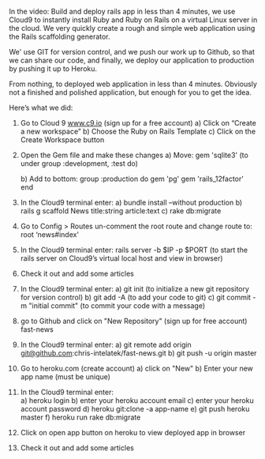 In the video: Build and deploy rails app in less than 4 minutes, we use Cloud9 to instantly install Ruby and Ruby on Rails on a virtual Linux server in the cloud. We very quickly create a rough and simple web application using the Rails scaffolding generator.

We' use GIT for version control, and we push our work up to Github, so that we can share our code, and finally, we deploy our application to production by pushing it up to Heroku.

From nothing, to deployed web application in less than 4 minutes. Obviously not a finished and polished application, but enough for you to get the idea.

Here’s what we did:


1) Go to Cloud 9 www.c9.io  (sign up for a free account)
	a)  Click on “Create a new workspace”
	b)  Choose the Ruby on Rails Template
	c)  Click on the Create Workspace button

2) Open the Gem file and make these changes
	a)  Move:
       		gem 'sqlite3' (to under group :development, :test do)

	b) Add to bottom:
        group :production do
            gem 'pg'
            gem 'rails_12factor'
        end
  
3)  In the Cloud9 terminal enter:
	a)  bundle install –without production
	b)  rails g scaffold News title:string article:text
	c)  rake db:migrate

4)  Go to Config > Routes
	un-comment the root route and change route to:   root ‘news#index’

5)  In the Cloud9 terminal enter:
	rails server -b $IP -p $PORT (to start the rails server on Cloud9’s virtual local host and view in browser)

6)  Check it out and add some articles

7) In the Cloud9 terminal enter:
	a)  git init  (to initialize a new git repository for version control)
	b)  git add -A   (to add your code to git)
	c)  git commit -m "initial commit" (to commit your code with a message)

8)  go to Github and click on "New Repository"  (sign up for free account)
	fast-news

9)  In the Cloud9 terminal enter:
	a)  git remote add origin git@github.com:chris-intelatek/fast-news.git
	b)  git push -u origin master

10)  Go to heroku.com (create account)
	a)  click on "New"
	b)  Enter your new app name (must be unique)

11)  In the Cloud9 terminal enter:  
	a)  heroku login
	b)  enter your heroku account email
	c)  enter your heroku account password
	d)  heroku git:clone -a app-name
	e)  git push heroku master
	f)  heroku run rake db:migrate

12)  Click on open app button on heroku to view deployed app in browser

13)  Check it out and add some articles
